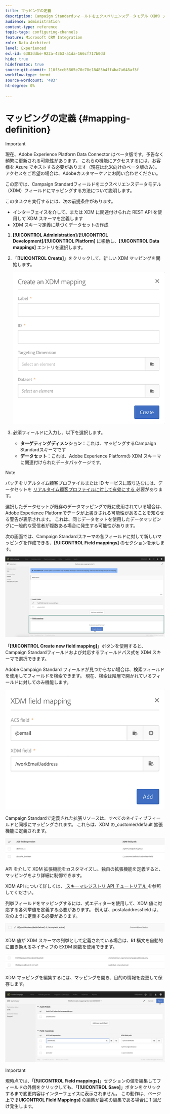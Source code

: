```yaml
---
title: マッピングの定義
description: Campaign Standardフィールドをエクスペリエンスデータモデル（XDM）フィールドにマッピングする方法について説明します。
audience: administration
content-type: reference
topic-tags: configuring-channels
feature: Microsoft CRM Integration
role: Data Architect
level: Experienced
exl-id: 6383ddbe-922a-4363-a1da-166cf717b0dd
hide: true
hidefromtoc: true
source-git-commit: 110f3ccb5865e70c78e18485b4ff4ba7a648af3f
workflow-type: tm+mt
source-wordcount: '483'
ht-degree: 0%

---
```


# マッピングの定義 {#mapping-definition}

>[!IMPORTANT]
>
>現在、Adobe Experience Platform Data Connector はベータ版です。予告なく頻繁に更新される可能性があります。 これらの機能にアクセスするには、お客様を Azure でホストする必要があります（現在は北米向けのベータ版のみ）。 アクセスをご希望の場合は、Adobeカスタマーケアにお問い合わせください。

この節では、Campaign Standardフィールドをエクスペリエンスデータモデル（XDM）フィールドにマッピングする方法について説明します。

このタスクを実行するには、次の前提条件があります。

* インターフェイスを介して、または XDM に関連付けられた REST API を使用して XDM スキーマを定義します
* XDM スキーマ定義に基づくデータセットの作成

1. **[!UICONTROL Administration]**/**[!UICONTROL Development]**/**[!UICONTROL Platform]** に移動し、**[!UICONTROL Data mappings]** エントリを選択します。

1. 「**[!UICONTROL Create]**」をクリックして、新しい XDM マッピングを開始します。

   ![](assets/aep_createmapping.png)

1. 必須フィールドに入力し、以下を選択します。

   * **ターゲティングディメンション**：これは、マッピングするCampaign Standardスキーマです
   * **データセット**：これは、Adobe Experience Platformの XDM スキーマに関連付けられたデータパッケージです。

>[!NOTE]
>
>バッチをリアルタイム顧客プロファイルまたは ID サービスに取り込むには、データセットを [ リアルタイム顧客プロファイルに対して有効にする ](https://experienceleague.adobe.com/docs/experience-platform/rtcdp/intro/get-started.html?lang=ja) 必要があります。
>
>選択したデータセットが既存のデータマッピングで既に使用されている場合は、Adobe Experience Platformでデータが上書きされる可能性があることを知らせる警告が表示されます。 これは、同じデータセットを使用したデータマッピングに一般的な受信者が複数ある場合に発生する可能性があります。

次の画面では、Campaign Standardスキーマの各フィールドに対して新しいマッピングを作成できる、**[!UICONTROL Field mappings]** のセクションを示します。

![](assets/aep_fieldmappings.png)

「**[!UICONTROL Create new field mapping]**」ボタンを使用すると、Campaign Standardフィールドおよび対応するフィールドパス式を XDM スキーマで選択できます。

Adobe Campaign Standard フィールドが見つからない場合は、検索フィールドを使用してフィールドを検索できます。 現在、検索は階層で開かれているフィールドに対してのみ機能します。

![](assets/aep_mapfield.png)

Campaign Standardで定義された拡張リソースは、すべてのネイティブフィールドと同様にマッピングされます。 これらは、XDM の_customer/default 拡張機能に定義されます。

![](assets/aep_fieldscusmapping.png)

API を介して XDM 拡張機能をカスタマイズし、独自の拡張機能を定義すると、マッピングをより詳細に制御できます。

XDM API について詳しくは、[ スキーマレジストリ API チュートリアル ](https://experienceleague.adobe.com/docs/experience-platform/xdm/api/getting-started.html?lang=ja) を参照してください。

列挙フィールドをマッピングするには、式エディターを使用して、XDM 値に対応する各列挙値を定義する必要があります。 例えば、postaladdressfield は、次のように定義する必要があります。

![](assets/aep_enummapping.png)

XDM 値が XDM スキーマの列挙として定義されている場合は、**lif** 構文を自動的に置き換えるネイティブの EXDM 関数を使用できます。

![](assets/aep_enummappingexdm.png)

XDM マッピングを編集するには、マッピングを開き、目的の情報を変更して保存します。

![](assets/aep_editmapping.png)

>[!IMPORTANT]
>
>現時点では、「**[!UICONTROL Field mappings]**」セクションの値を編集してフィールドの外側をクリックしても、「**[!UICONTROL Save]**」ボタンをクリックするまで変更内容はインターフェイスに表示されません。 この動作は、ページ上で **[!UICONTROL Field Mappings]** の編集が最初の編集である場合に 1 回だけ発生します。
